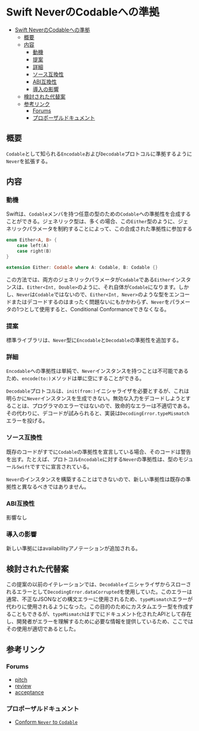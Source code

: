 # Swift NeverのCodableへの準拠

- [Swift NeverのCodableへの準拠](#swift-neverのcodableへの準拠)
  - [概要](#概要)
  - [内容](#内容)
    - [動機](#動機)
    - [提案](#提案)
    - [詳細](#詳細)
    - [ソース互換性](#ソース互換性)
    - [ABI互換性](#abi互換性)
    - [導入の影響](#導入の影響)
  - [検討された代替案](#検討された代替案)
  - [参考リンク](#参考リンク)
    - [Forums](#forums)
    - [プロポーザルドキュメント](#プロポーザルドキュメント)

## 概要

`Codable`として知られる`Encodable`および`Decodable`プロトコルに準拠するように`Never`を拡張する。

## 内容

### 動機

Swiftは、`Codable`メンバを持つ任意の型のための`Codable`への準拠性を合成することができる。ジェネリック型は、多くの場合、この`Either`型のように、ジェネリックパラメータを制約することによって、この合成された準拠性に参加する

```swift
enum Either<A, B> {
    case left(A)
    case right(B)
}

extension Either: Codable where A: Codable, B: Codable {}
```

この方法では、両方のジェネリックパラメータが`Codable`である`Either`インスタンスは、`Either<Int, Double>`のように、それ自体が`Codable`になります。しかし、`Never`は`Codable`ではないので、`Either<Int, Never>`のような型をエンコードまたはデコードするのはまったく問題ないにもかかわらず、`Never`をパラメータの1つとして使用すると、Conditional Conformanceできなくなる。

### 提案

標準ライブラリは、`Never`型に`Encodable`と`Decodable`の準拠性を追加する。

### 詳細

`Encodable`への準拠性は単純で、`Never`インスタンスを持つことは不可能であるため、`encode(to:)`メソッドは単に空にすることができる。

`Decodable`プロトコルは、`init(from:)`イニシャライザを必要とするが、これは明らかに`Never`インスタンスを生成できない。無効な入力をデコードしようとすることは、プログラマのエラーではないので、致命的なエラーは不適切である。その代わりに、デコードが試みられると、実装は`DecodingError.typeMismatch`エラーを投げる。

### ソース互換性

既存のコードがすでに`Codable`の準拠性を宣言している場合、そのコードは警告を出す。たとえば、プロトコル`Encodable`に対する`Never`の準拠性は、型のモジュール`Swift`ですでに宣言されている。

`Never`のインスタンスを構築することはできないので、新しい準拠性は既存の準拠性と異なるべきではありません。

### ABI互換性

影響なし

### 導入の影響

新しい準拠にはavailabilityアノテーションが追加される。

## 検討された代替案

この提案の以前のイテレーションでは、`Decodable`イニシャライザからスローされるエラーとして`DecodingError.dataCorrupted`を使用していた。このエラーは通常、不正なJSONなどの構文エラーに使用されるため、`typeMismatch`エラーが代わりに使用されるようになった。この目的のためにカスタムエラー型を作成することもできるが、`typeMismatch`はすでにドキュメント化されたAPIとして存在し、開発者がエラーを理解するために必要な情報を提供しているため、ここではその使用が適切であるとした。

## 参考リンク

### Forums

- [pitch](https://forums.swift.org/t/pitch-conform-never-to-codable/64056)
- [review](https://forums.swift.org/t/se-0396-conform-never-to-codable/64469)
- [acceptance](https://forums.swift.org/t/accepted-se-0396-conform-never-to-codable/64848)

### プロポーザルドキュメント

- [Conform `Never` to `Codable`](https://github.com/apple/swift-evolution/blob/main/proposals/0396-never-codable.md)